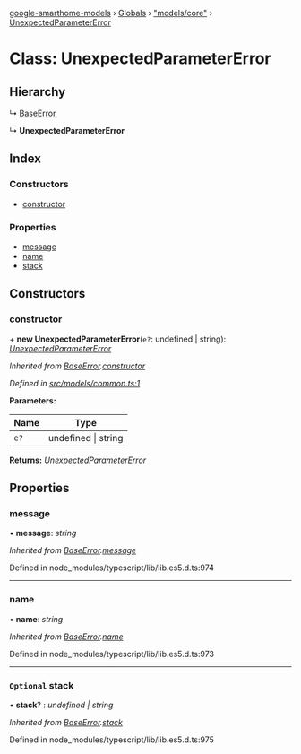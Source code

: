 [google-smarthome-models](../README.md) › [Globals](../globals.md) › ["models/core"](../modules/_models_core_.md) › [UnexpectedParameterError](_models_core_.unexpectedparametererror.md)

# Class: UnexpectedParameterError

## Hierarchy

  ↳ [BaseError](_models_common_.baseerror.md)

  ↳ **UnexpectedParameterError**

## Index

### Constructors

* [constructor](_models_core_.unexpectedparametererror.md#constructor)

### Properties

* [message](_models_core_.unexpectedparametererror.md#message)
* [name](_models_core_.unexpectedparametererror.md#name)
* [stack](_models_core_.unexpectedparametererror.md#optional-stack)

## Constructors

###  constructor

\+ **new UnexpectedParameterError**(`e?`: undefined | string): *[UnexpectedParameterError](_models_core_.unexpectedparametererror.md)*

*Inherited from [BaseError](_models_common_.baseerror.md).[constructor](_models_common_.baseerror.md#constructor)*

*Defined in [src/models/common.ts:1](https://github.com/galactic1969/google-smarthome-models/blob/633871f/src/models/common.ts#L1)*

**Parameters:**

Name | Type |
------ | ------ |
`e?` | undefined &#124; string |

**Returns:** *[UnexpectedParameterError](_models_core_.unexpectedparametererror.md)*

## Properties

###  message

• **message**: *string*

*Inherited from [BaseError](_models_common_.baseerror.md).[message](_models_common_.baseerror.md#message)*

Defined in node_modules/typescript/lib/lib.es5.d.ts:974

___

###  name

• **name**: *string*

*Inherited from [BaseError](_models_common_.baseerror.md).[name](_models_common_.baseerror.md#name)*

Defined in node_modules/typescript/lib/lib.es5.d.ts:973

___

### `Optional` stack

• **stack**? : *undefined | string*

*Inherited from [BaseError](_models_common_.baseerror.md).[stack](_models_common_.baseerror.md#optional-stack)*

Defined in node_modules/typescript/lib/lib.es5.d.ts:975
